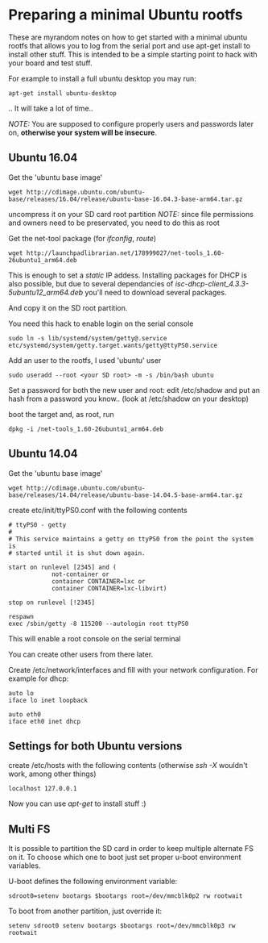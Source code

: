 Preparing a minimal Ubuntu rootfs
=================================

These are myrandom notes on how to get started with a minimal ubuntu rootfs that allows you to log from the serial port and use apt-get install to install other stuff. This is intended to be a simple starting point to hack with your board and test stuff.

For example to install a full ubuntu desktop you may run:

```
apt-get install ubuntu-desktop
```
.. It will take a lot of time..

*NOTE:* You are supposed to configure properly users and passwords later on, **otherwise your system will be insecure**.

Ubuntu 16.04
------------

Get the 'ubuntu base image'
```
wget http://cdimage.ubuntu.com/ubuntu-base/releases/16.04/release/ubuntu-base-16.04.3-base-arm64.tar.gz
```
uncompress it on your SD card root partition
*NOTE:* since file permissions and owners need to be preservated, you need to do this as root

Get the net-tool package (for *ifconfig*, *route*)
```
wget http://launchpadlibrarian.net/178999027/net-tools_1.60-26ubuntu1_arm64.deb
```
This is enough to set a *static* IP addess. Installing packages for DHCP is also possible, but due to several dependancies of *isc-dhcp-client_4.3.3-5ubuntu12_arm64.deb* you'll need to download several packages.

And copy it on the SD root partition.


You need this hack to enable login on the serial console
```
sudo ln -s lib/systemd/system/getty@.service etc/systemd/system/getty.target.wants/getty@ttyPS0.service
```

Add an user to the rootfs, I used 'ubuntu' user
```
sudo useradd --root <your SD root> -m -s /bin/bash ubuntu
```

Set a password for both the new user and root: edit /etc/shadow and put an hash from a password you know.. (look at /etc/shadow on your desktop)

boot the target and, as root, run
```
dpkg -i /net-tools_1.60-26ubuntu1_arm64.deb
```


Ubuntu 14.04
------------

Get the 'ubuntu base image'
```
wget http://cdimage.ubuntu.com/ubuntu-base/releases/14.04/release/ubuntu-base-14.04.5-base-arm64.tar.gz
```

create etc/init/ttyPS0.conf with the following contents


```
# ttyPS0 - getty
#
# This service maintains a getty on ttyPS0 from the point the system is
# started until it is shut down again.

start on runlevel [2345] and (
            not-container or
            container CONTAINER=lxc or
            container CONTAINER=lxc-libvirt)

stop on runlevel [!2345]

respawn
exec /sbin/getty -8 115200 --autologin root ttyPS0

```
This will enable a root console on the serial terminal

You can create other users from there later.

Create /etc/network/interfaces and fill with your network configuration.
For example for dhcp:

```
auto lo
iface lo inet loopback

auto eth0
iface eth0 inet dhcp
```

Settings for both Ubuntu versions
---------------------------------

create /etc/hosts with the following contents (otherwise *ssh -X* wouldn't work, among other things)

```
localhost 127.0.0.1
```

Now you can use *apt-get* to install stuff :)


Multi FS
--------

It is possible to partition the SD card in order to keep multiple alternate FS on it.
To choose which one to boot just set proper u-boot environment variables.

U-boot defines the following environment variable:
```
sdroot0=setenv bootargs $bootargs root=/dev/mmcblk0p2 rw rootwait
```

To boot from another partition, just override it:

```
setenv sdroot0 setenv bootargs $bootargs root=/dev/mmcblk0p3 rw rootwait

```
